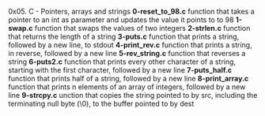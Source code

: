 0x05. C - Pointers, arrays and strings
**0-reset_to_98.c**
function that takes a pointer to an int as parameter and updates the value it points to to 98
**1-swap.c**
function that swaps the values of two integers
**2-strlen.c**
function that returns the length of a string
**3-puts.c**
function that prints a string, followed by a new line, to stdout
**4-print_rev.c**
function that prints a string, in reverse, followed by a new line
**5-rev_string.c**
function that reverses a string
**6-puts2.c**
function that prints every other character of a string, starting with the first character, followed by a new line
**7-puts_half.c**
function that prints half of a string, followed by a new line
**8-print_array.c**
function that prints n elements of an array of integers, followed by a new line
**9-strcpy.c**
unction that copies the string pointed to by src, including the terminating null byte (\0), to the buffer pointed to by dest